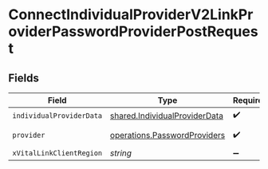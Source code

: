 # ConnectIndividualProviderV2LinkProviderPasswordProviderPostRequest


## Fields

| Field                                                                          | Type                                                                           | Required                                                                       | Description                                                                    |
| ------------------------------------------------------------------------------ | ------------------------------------------------------------------------------ | ------------------------------------------------------------------------------ | ------------------------------------------------------------------------------ |
| `individualProviderData`                                                       | [shared.IndividualProviderData](../../models/shared/individualproviderdata.md) | :heavy_check_mark:                                                             | N/A                                                                            |
| `provider`                                                                     | [operations.PasswordProviders](../../models/operations/passwordproviders.md)   | :heavy_check_mark:                                                             | An enumeration.                                                                |
| `xVitalLinkClientRegion`                                                       | *string*                                                                       | :heavy_minus_sign:                                                             | N/A                                                                            |